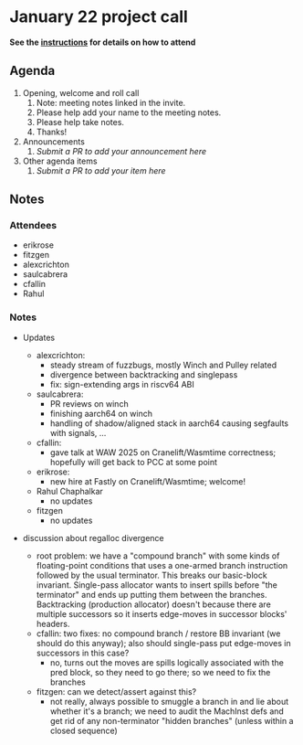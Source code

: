 # January 22 project call

**See the [instructions](../README.md) for details on how to attend**

## Agenda
1. Opening, welcome and roll call
    1. Note: meeting notes linked in the invite.
    1. Please help add your name to the meeting notes.
    1. Please help take notes.
    1. Thanks!
1. Announcements
    1. _Submit a PR to add your announcement here_
1. Other agenda items
    1. _Submit a PR to add your item here_

## Notes

### Attendees

- erikrose
- fitzgen
- alexcrichton
- saulcabrera
- cfallin
- Rahul 

### Notes

- Updates
  - alexcrichton:
    - steady stream of fuzzbugs, mostly Winch and Pulley related
    - divergence between backtracking and singlepass
    - fix: sign-extending args in riscv64 ABI
  - saulcabrera:
    - PR reviews on winch
    - finishing aarch64 on winch
    - handling of shadow/aligned stack in aarch64 causing segfaults with signals, ...
  - cfallin:
    - gave talk at WAW 2025 on Cranelift/Wasmtime correctness; hopefully will
      get back to PCC at some point
  - erikrose:
    - new hire at Fastly on Cranelift/Wasmtime; welcome!
  - Rahul Chaphalkar
    - no updates
  - fitzgen
    - no updates

- discussion about regalloc divergence
  - root problem: we have a "compound branch" with some kinds of floating-point
    conditions that uses a one-armed branch instruction followed by the usual
    terminator. This breaks our basic-block invariant. Single-pass allocator
    wants to insert spills before "the terminator" and ends up putting them
    between the branches. Backtracking (production allocator) doesn't because
    there are multiple successors so it inserts edge-moves in successor blocks'
    headers.
  - cfallin: two fixes: no compound branch / restore BB invariant (we should do
    this anyway); also should single-pass put edge-moves in successors in this
    case?
    - no, turns out the moves are spills logically associated with the pred
      block, so they need to go there; so we need to fix the branches
  - fitzgen: can we detect/assert against this?
    - not really, always possible to smuggle a branch in and lie about whether
      it's a branch; we need to audit the MachInst defs and get rid of any
      non-terminator "hidden branches" (unless within a closed sequence)
